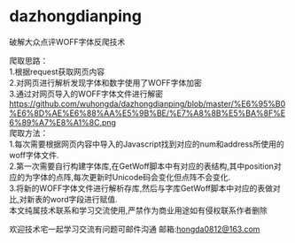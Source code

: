 # dazhongdianping
破解大众点评WOFF字体反爬技术

爬取思路：  
1.根据request获取网页内容  
2.对网页进行解析发现字体和数字使用了WOFF字体加密   
3.通过对网页导入的WOFF字体文件进行解密 
https://github.com/wuhongda/dazhongdianping/blob/master/%E6%95%B0%E6%8D%AE%E6%88%AA%E5%9B%BE/%E7%A8%8B%E5%BA%8F%E6%89%A7%E8%A1%8C.png   
爬取方法：    
1.每次需要根据网页内容中导入的Javascript找到对应的num和address所使用的woff字体文件.   
2.第一次需要自行构建字体库,在GetWoff脚本中有对应的表结构,其中position对应的为字体的点阵,每次更新时Unicode码会变化但点阵不会变化.   
3.将新的WOFF字体文件进行解析存库,然后与字库GetWoff脚本中对应的表做对比,对新表的word字段进行赋值.    
本文纯属技术联系和学习交流使用,严禁作为商业用途如有侵权联系作者删除  


欢迎技术宅一起学习交流有问题可邮件沟通
邮箱:hongda0812@163.com

